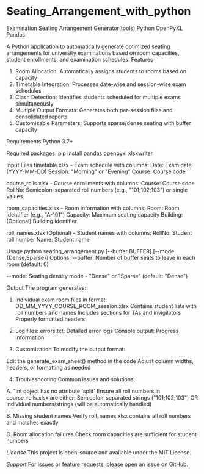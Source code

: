 # Seating_Arrangement_with_python

Examination Seating Arrangement Generator(tools)
Python
OpenPyXL
Pandas

A Python application to automatically generate optimized seating arrangements for university examinations based on room capacities, student enrollments, and examination schedules.
Features
1. Room Allocation: Automatically assigns students to rooms based on capacity
2. Timetable Integration: Processes date-wise and session-wise exam schedules
3. Clash Detection: Identifies students scheduled for multiple exams simultaneously
4. Multiple Output Formats: Generates both per-session files and consolidated reports
5. Customizable Parameters: Supports sparse/dense seating with buffer capacity

Requirements
Python 3.7+

Required packages:
pip install pandas openpyxl xlsxwriter

Input Files
timetable.xlsx - Exam schedule with columns:
Date: Exam date (YYYY-MM-DD)
Session: "Morning" or "Evening"
Course: Course code

course_rolls.xlsx - Course enrollments with columns:
Course: Course code
RollNo: Semicolon-separated roll numbers (e.g., "101;102;103") or single values

room_capacities.xlsx - Room information with columns:
Room: Room identifier (e.g., "A-101")
Capacity: Maximum seating capacity
Building: (Optional) Building identifier

roll_names.xlsx (Optional) - Student names with columns:
RollNo: Student roll number
Name: Student name

Usage
python seating_arrangement.py [--buffer BUFFER] [--mode {Dense,Sparse}]
Options:
--buffer: Number of buffer seats to leave in each room (default: 0)

--mode: Seating density mode - "Dense" or "Sparse" (default: "Dense")

Output
The program generates:
1. Individual exam room files in format:
DD_MM_YYYY_COURSE_ROOM_session.xlsx
Contains student lists with roll numbers and names
Includes sections for TAs and invigilators
Properly formatted headers

2. Log files:
errors.txt: Detailed error logs
Console output: Progress information

3. Customization
To modify the output format:

Edit the generate_exam_sheet() method in the code
Adjust column widths, headers, or formatting as needed

4. Troubleshooting
Common issues and solutions:

A. "int object has no attribute 'split'
Ensure all roll numbers in course_rolls.xlsx are either:
Semicolon-separated strings ("101;102;103")
OR individual numbers/strings (will be automatically handled)

B. Missing student names
Verify roll_names.xlsx contains all roll numbers and matches exactly

C. Room allocation failures
Check room capacities are sufficient for student numbers

*License*
This project is open-source and available under the MIT License.

*Support*
For issues or feature requests, please open an issue on GitHub.
